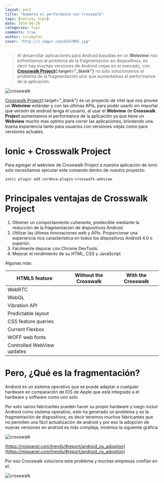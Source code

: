 ```yaml
---
layout: post
title: "Aumenta el performance con Crosswalk"
tags: [native, tips]  
date: 2016-06-28
categories: tips
comments: true
author: nicobytes
cover: "http://i.imgur.com/Ed37R8S.jpg"
---
```


> Al desarrollar aplicaciones para Android basadas en un **Webview** nos enfrentamos al problema de la fragmentación en dispositivos, es decir hay muchas versiones de Android viejas en el mercado, con **[Crosswalk Project](https://crosswalk-project.org/){:target="_blank"}** no solo solucionamos el problema de la fragmentación sino que aumentamos el performance de la aplicación.

<img src="http://i.imgur.com/Ed37R8S.jpg" class="img-responsive" alt="crosswalk"/>

[Crosswalk Project](https://crosswalk-project.org/){:target="_blank"} es un proyecto de intel que nos provee un **Webview** estándar y con las últimas APIs, para poder usarlo sin importar que versión de android tenga el usuario, al usar el **Webview** de **Crosswalk Project** aumentamos el performance de la aplicación ya que tiene un **Webview** mucho mas optimo para correr las aplicaciones, brindando una buena experiencia tanto para usuarios con versiones viejas como para versiones actuales.

# Ionic + Crosswalk Project

Para agregar el webview de Crosswalk Project a nuestra aplicación de ionic solo necesitamos ejecutar este comando dentro de nuestro proyecto:

```
ionic plugin add cordova-plugin-crosswalk-webview
```

# Principales ventajas de Crosswalk Project

1. Obtener un comportamiento coherente, predecible mediante la reducción de la fragmentación de dispositivos Android.
1. Utilizar las últimas innovaciones web y APIs. Proporcionar una experiencia rica característica en todos los dispositivos Android 4.0 o superior.
1. Fácilmente depurar con Chrome DevTools.
1. Mejorar el rendimiento de su HTML, CSS y JavaScript

Algunas más:

<div class="table-responsive">
  <table class="table table-condensed">
    <thead> 
      <tr>
        <th>HTML5 feature</th> 
        <th>Without the Crosswalk</th> 
        <th>With the Crosswalk</th> 
      </tr> 
    </thead>
    <tbody>
      <tr>
        <td>WebRTC </td>
        <td><i class="fa fa-times" aria-hidden="true"></i></td> 
        <td><i class="fa fa-check" aria-hidden="true"></i></td>
      </tr>
      <tr>
        <td>WebGL</td>
        <td><i class="fa fa-times" aria-hidden="true"></i></td> 
        <td><i class="fa fa-check" aria-hidden="true"></i></td>
      </tr>
      <tr>
        <td>Vibration API</td>
        <td><i class="fa fa-times" aria-hidden="true"></i></td> 
        <td><i class="fa fa-check" aria-hidden="true"></i></td>
      </tr>
      <tr>
        <td>Predictable layout</td>
        <td><i class="fa fa-times" aria-hidden="true"></i></td> 
        <td><i class="fa fa-check" aria-hidden="true"></i></td>
      </tr>
      <tr>
        <td>CSS feature queries</td>
        <td><i class="fa fa-times" aria-hidden="true"></i></td> 
        <td><i class="fa fa-check" aria-hidden="true"></i></td>
      </tr>
      <tr>
        <td>Current Flexbox</td>
        <td><i class="fa fa-times" aria-hidden="true"></i></td> 
        <td><i class="fa fa-check" aria-hidden="true"></i></td>
      </tr>
      <tr>
        <td>WOFF web fonts</td>
        <td><i class="fa fa-times" aria-hidden="true"></i></td> 
        <td><i class="fa fa-check" aria-hidden="true"></i></td>
      </tr>
      <tr>
        <td>Controlled WebView updates</td>
        <td><i class="fa fa-times" aria-hidden="true"></i></td> 
        <td><i class="fa fa-check" aria-hidden="true"></i></td>
      </tr>
    </tbody>
  </table>
</div>

# Pero, ¿Qué es la fragmentación?

Android es un sistema operativo que se puede adaptar a cualquier hardware en comparación de IOS de Apple que está integrado a el hardware y software como uno solo. 

Por esto varios fabricantes pueden hacer su propio hardware y luego incluir Android como sistema operativo, esto ha generado un problema y es la fragmentación de dispositivos, es decir tenemos muchos fabricantes que no permiten una fácil actualización de android y por eso la adopción de nuevas versiones en android es más compleja, miremos la siguiente gráfica:

<img src="http://i.imgur.com/uxiY1ij.png" class="img-responsive" alt="crosswalk"/>

[https://mixpanel.com/trends/#report/android_os_adoption](https://mixpanel.com/trends/#report/android_os_adoption)

Por eso Crosswalk soluciona este problema y muchas empresas confían en el:

<img src="http://i.imgur.com/YGjGovL.png" class="img-responsive" alt="crosswalk"/>